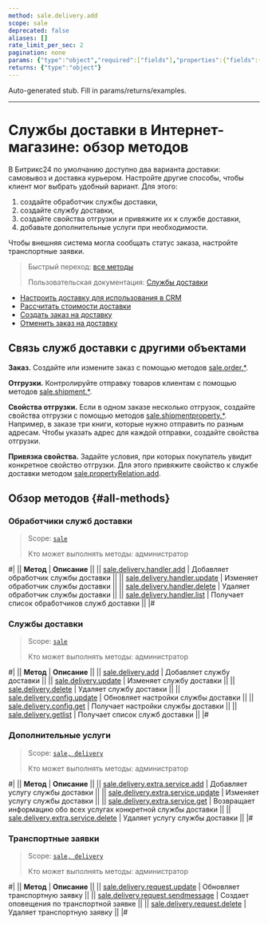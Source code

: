 ```yaml
---
method: sale.delivery.add
scope: sale
deprecated: false
aliases: []
rate_limit_per_sec: 2
pagination: none
params: {"type":"object","required":["fields"],"properties":{"fields":{"type":"object"}}}
returns: {"type":"object"}
---
```


Auto-generated stub. Fill in params/returns/examples.

---

# Службы доставки в Интернет-магазине: обзор методов

В Битрикс24 по умолчанию доступно два варианта доставки: самовывоз и доставка курьером. Настройте другие способы, чтобы клиент мог выбрать удобный вариант. Для этого:

1. создайте обработчик службы доставки,
2. создайте службу доставки,
3. создайте свойства отгрузки и привяжите их к службе доставки,
4. добавьте дополнительные услуги при необходимости.

Чтобы внешняя система могла сообщать статус заказа, настройте транспортные заявки.

> Быстрый переход: [все методы](#all-methods)
> 
> Пользовательская документация: [Службы доставки](https://helpdesk.bitrix24.ru/open/17225250/)



- [Настроить доставку для использования в CRM](../../../tutorials/sale/delivery-in-crm.md)
- [Рассчитать стоимости доставки](./webhooks/calculate.md)
- [Создать заказ на доставку](./webhooks/create-delivery-request.md)
- [Отменить заказ на доставку](./webhooks/cancel-delivery-request.md)



## Связь служб доставки с другими объектами

**Заказ.** Создайте или измените заказ с помощью методов [sale.order.*](../order/index.md).

**Отгрузки.** Контролируйте отправку товаров клиентам с помощью методов [sale.shipment.*](../shipment/index.md).

**Свойства отгрузки.** Если в одном заказе несколько отгрузок, создайте свойства отгрузки с помощью методов [sale.shipmentproperty.*](../shipment-property/index.md). Например, в заказе три книги, которые нужно отправить по разным адресам. Чтобы указать адрес для каждой отправки, создайте свойства отгрузки.

**Привязка свойства.** Задайте условия, при которых покупатель увидит конкретное свойство отгрузки. Для этого привяжите свойство к службе доставки методом [sale.propertyRelation.add](../property-relation/sale-property-relation-add.md).

## Обзор методов {#all-methods}

### Обработчики служб доставки

> Scope: [`sale`](../../scopes/permissions.md)
>
> Кто может выполнять методы: администратор

#|
|| **Метод** | **Описание** ||
|| [sale.delivery.handler.add](./handler/sale-delivery-handler-add.md) | Добавляет обработчик службы доставки ||
|| [sale.delivery.handler.update](./handler/sale-delivery-handler-update.md) | Изменяет обработчик службы доставки ||
|| [sale.delivery.handler.delete](./handler/sale-delivery-handler-delete.md) | Удаляет обработчик службы доставки ||
|| [sale.delivery.handler.list](./handler/sale-delivery-handler-list.md) | Получает список обработчиков служб доставки ||
|#

### Службы доставки

> Scope: [`sale`](../../scopes/permissions.md)
>
> Кто может выполнять методы: администратор

#|
|| **Метод** | **Описание** ||
|| [sale.delivery.add](./delivery/sale-delivery-add.md) | Добавляет службу доставки ||
|| [sale.delivery.update](./delivery/sale-delivery-update.md) | Изменяет службу доставки ||
|| [sale.delivery.delete](./delivery/sale-delivery-delete.md) | Удаляет службу доставки ||
|| [sale.delivery.config.update](./delivery/sale-delivery-config-update.md) | Обновляет настройки службы доставки ||
|| [sale.delivery.config.get](./delivery/sale-delivery-config-get.md) | Получает настройки службы доставки ||
|| [sale.delivery.getlist](./delivery/sale-delivery-get-list.md) | Получает список служб доставки ||
|#

### Дополнительные услуги

> Scope: [`sale, delivery`](../../scopes/permissions.md)
>
> Кто может выполнять методы: администратор

#|
|| **Метод** | **Описание** ||
|| [sale.delivery.extra.service.add](./extra-service/sale-delivery-extra-service-add.md) | Добавляет услугу службы доставки ||
|| [sale.delivery.extra.service.update](./extra-service/sale-delivery-extra-service-update.md) | Изменяет услугу службы доставки ||
|| [sale.delivery.extra.service.get](./extra-service/sale-delivery-extra-service-get.md) | Возвращает информацию обо всех услугах конкретной службы доставки ||
|| [sale.delivery.extra.service.delete](./extra-service/sale-delivery-extra-service-delete.md) | Удаляет услугу службы доставки ||
|#

### Транспортные заявки

> Scope: [`sale, delivery`](../../scopes/permissions.md)
>
> Кто может выполнять методы: администратор

#|
|| **Метод** | **Описание** ||
|| [sale.delivery.request.update](./delivery-request/sale-delivery-request-update.md) | Обновляет транспортную заявку ||
|| [sale.delivery.request.sendmessage](./delivery-request/sale-delivery-request-send-message.md) | Создает оповещения по транспортной заявке ||
|| [sale.delivery.request.delete](./delivery-request/sale-delivery-request-delete.md) | Удаляет транспортную заявку ||
|#


